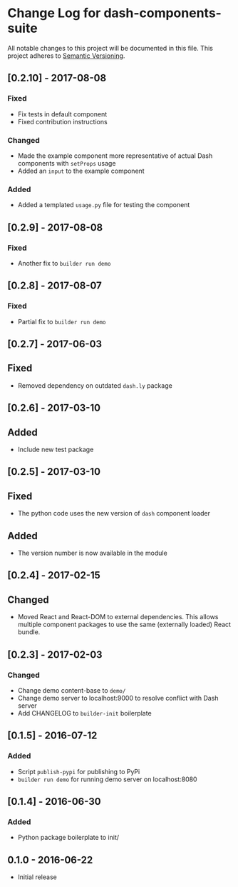 # Change Log for dash-components-suite
All notable changes to this project will be documented in this file.
This project adheres to [Semantic Versioning](http://semver.org/).

## [0.2.10] - 2017-08-08
### Fixed
- Fix tests in default component
- Fixed contribution instructions

### Changed
- Made the example component more representative of actual Dash components with `setProps` usage
- Added an `input` to the example component

### Added
- Added a templated `usage.py` file for testing the component

## [0.2.9] - 2017-08-08
### Fixed
- Another fix to `builder run demo`

## [0.2.8] - 2017-08-07
### Fixed
- Partial fix to `builder run demo`

## [0.2.7] - 2017-06-03
## Fixed
- Removed dependency on outdated `dash.ly` package

## [0.2.6] - 2017-03-10
## Added 
- Include new test package

## [0.2.5] - 2017-03-10
## Fixed
- The python code uses the new version of `dash` component loader

## Added
- The version number is now available in the module

## [0.2.4] - 2017-02-15
## Changed
- Moved React and React-DOM to external dependencies. This allows multiple component packages to use the same (externally loaded) React bundle.

## [0.2.3] - 2017-02-03
### Changed
- Change demo content-base to `demo/`
- Change demo server to localhost:9000 to resolve conflict with Dash server
- Add CHANGELOG to `builder-init` boilerplate

## [0.1.5] - 2016-07-12
### Added
- Script `publish-pypi` for publishing to PyPi
- `builder run demo` for running demo server on localhost:8080

## [0.1.4] - 2016-06-30
### Added
- Python package boilerplate to init/

## 0.1.0 - 2016-06-22
- Initial release

